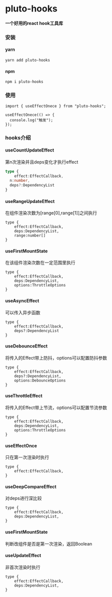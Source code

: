 # pluto-hooks

**一个好用的react hook工具库**



### 安装

#### yarn

```
yarn add pluto-hooks
```

#### npm

```
npm i pluto-hooks
```



### 使用

```react
import { useEffectOnece } from "pluto-hooks";

useEffectOnece(() => {
  console.log("触发");
});
```



### hooks介绍

#### useCountUpdateEffect

第n次渲染并且deps变化才执行effect

```ts
type {
	effect:EffectCallback,
  n:number,
  deps?:DependencyList
}
```



#### useRangeUpdateEffect

在组件渲染次数为[range[0],range[1]]之间执行

```
type {
	effect:EffectCallback,
	deps:DependencyList,
	range:number[]
}
```



#### useFirstMountState

在该组件渲染次数在一定范围里执行

```
type {
	effect:EffectCallback,
	deps:DependencyList,
	options:ThrottleOptions
}
```



#### useAsyncEffect

可以传入异步函数

```
type {
	effect:EffectCallback,
	deps?:DependencyList
}
```



#### useDebounceEffect

将传入的Effect带上防抖，options可以配置防抖参数

```
type {
    effect:EffectCallback,
    deps?:DependencyList,
    options:DebounceOptions
}
```



#### useThrottleEffect

将传入的Effect带上节流，options可以配置节流参数

```
type {
	effect:EffectCallback,
	deps:DependencyList,
	options:ThrottleOptions
}
```



#### useEffectOnce

只在第一次渲染时执行

```
type {
	effect:EffectCallback,
}
```



#### useDeepCompareEffect

对deps进行深比较

```
type {
	effect:EffectCallback,
	deps:DependencyList,
}
```



#### useFirstMountState

判断改组件是否是第一次渲染，返回Boolean





#### useUpdateEffect

非首次渲染时执行

```
type {
	effect:EffectCallback,
	deps:DependencyList,
}
```

